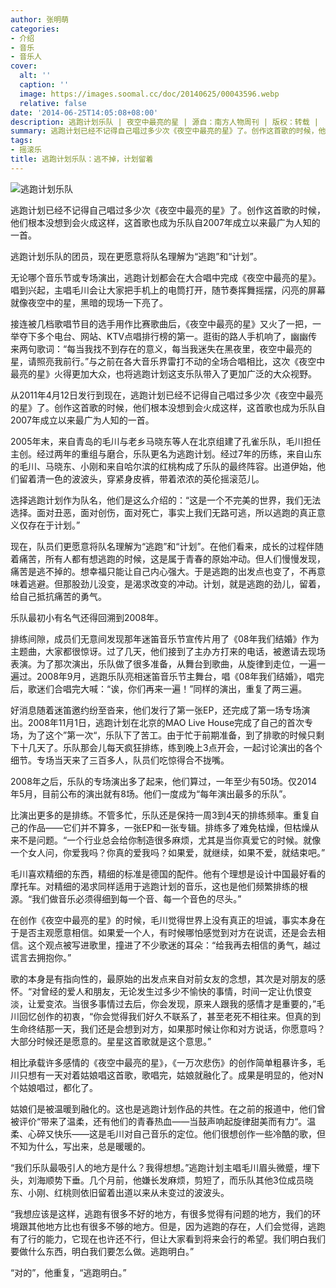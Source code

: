 ```yaml
---
author: 张明萌
categories:
- 介绍
- 音乐
- 音乐人
cover:
  alt: ''
  caption: ''
  image: https://images.soomal.cc/doc/20140625/00043596.webp
  relative: false
date: '2014-06-25T14:05:08+08:00'
description: 逃跑计划乐队 | 夜空中最亮的星 | 源自：南方人物周刊 | 版权：转载 |  平均/总评分：10.00/70
summary: 逃跑计划已经不记得自己唱过多少次《夜空中最亮的星》了。创作这首歌的时候，他们根本没想到会火成这样，这首歌也成为乐队自2007年成立以来最广为人知的一首。逃跑计划乐队的团员，现在更愿意将队名理解为“逃跑”和“计划”。无论哪个音乐节或专场演出，逃跑计划都会在大合唱中完成《夜空中最亮的星》……
tags:
- 摇滚乐
title: 逃跑计划乐队：逃不掉，计划留着
---
```


![逃跑计划乐队](https://images.soomal.cc/doc/20140625/00043596.webp)





逃跑计划已经不记得自己唱过多少次《夜空中最亮的星》了。创作这首歌的时候，他们根本没想到会火成这样，这首歌也成为乐队自2007年成立以来最广为人知的一首。

逃跑计划乐队的团员，现在更愿意将队名理解为“逃跑”和“计划”。

无论哪个音乐节或专场演出，逃跑计划都会在大合唱中完成《夜空中最亮的星》。唱到兴起，主唱毛川会让大家把手机上的电筒打开，随节奏挥舞摇摆，闪亮的屏幕就像夜空中的星，黑暗的现场一下亮了。

接连被几档歌唱节目的选手用作比赛歌曲后，《夜空中最亮的星》又火了一把，一举夺下多个电台、网站、KTV点唱排行榜的第一。逛街的路人手机响了，幽幽传来两句歌词：“每当我找不到存在的意义，每当我迷失在黑夜里，夜空中最亮的星，请照亮我前行。”与之前在各大音乐界雷打不动的全场合唱相比，这次《夜空中最亮的星》火得更加大众，也将逃跑计划这支乐队带入了更加广泛的大众视野。

从2011年4月12日发行到现在，逃跑计划已经不记得自己唱过多少次《夜空中最亮的星》了。创作这首歌的时候，他们根本没想到会火成这样，这首歌也成为乐队自2007年成立以来最广为人知的一首。

2005年末，来自青岛的毛川与老乡马晓东等人在北京组建了孔雀乐队，毛川担任主创。经过两年的重组与磨合，乐队更名为逃跑计划。经过7年的历练，来自山东的毛川、马晓东、小刚和来自哈尔滨的红桃构成了乐队的最终阵容。出道伊始，他们留着清一色的波波头，穿紧身皮裤，带着浓浓的英伦摇滚范儿。

选择逃跑计划作为队名，他们是这么介绍的：“这是一个不完美的世界，我们无法选择。面对丑恶，面对创伤，面对死亡，事实上我们无路可逃，所以逃跑的真正意义仅存在于计划。”

现在，队员们更愿意将队名理解为“逃跑”和“计划”。在他们看来，成长的过程伴随着痛苦，所有人都有想逃跑的时候，这是属于青春的原始冲动。但人们慢慢发现，痛苦是逃不掉的。想幸福只能让自己内心强大。于是逃跑的出发点也变了，不再意味着逃避。但那股劲儿没变，是渴求改变的冲动。计划，就是逃跑的劲儿，留着，给自己抵抗痛苦的勇气。

乐队最初小有名气还得回溯到2008年。

排练间隙，成员们无意间发现那年迷笛音乐节宣传片用了《08年我们结婚》作为主题曲，大家都很惊讶。过了几天，他们接到了主办方打来的电话，被邀请去现场表演。为了那次演出，乐队做了很多准备，从舞台到歌曲，从旋律到走位，一遍一遍过。2008年9月，逃跑乐队亮相迷笛音乐节主舞台，唱《08年我们结婚》，唱完后，歌迷们合唱完大喊：“诶，你们再来一遍！”同样的演出，重复了两三遍。

好消息随着迷笛邀约纷至沓来，他们发行了第一张EP，还完成了第一场专场演出。2008年11月1日，逃跑计划在北京的MAO Live House完成了自己的首次专场，为了这个”第一次“，乐队下了苦工。由于忙于前期准备，到了排歌的时候只剩下十几天了。乐队那会儿每天疯狂排练，练到晚上3点开会，一起讨论演出的各个细节。专场当天来了三百多人，队员们吃惊得合不拢嘴。

2008年之后，乐队的专场演出多了起来，他们算过，一年至少有50场。仅2014年5月，目前公布的演出就有8场。他们一度成为“每年演出最多的乐队”。

比演出更多的是排练。不管多忙，乐队还是保持一周3到4天的排练频率。重复自己的作品――它们并不算多，一张EP和一张专辑。排练多了难免枯燥，但枯燥从来不是问题。“一个行业总会给你制造很多麻烦，尤其是当你真爱它的时候。就像一个女人问，你爱我吗？你真的爱我吗？如果爱，就继续，如果不爱，就结束吧。”

毛川喜欢精细的东西，精细的标准是德国的配件。他有个理想是设计中国最好看的摩托车。对精细的渴求同样适用于逃跑计划的音乐，这也是他们频繁排练的根源。“我们做音乐必须得细到每一个音、每一个音色的尽头。”

在创作《夜空中最亮的星》的时候，毛川觉得世界上没有真正的坦诚，事实本身在于是否主观愿意相信。如果爱一个人，有时候哪怕感觉到对方在说谎，还是会去相信。这个观点被写进歌里，撞进了不少歌迷的耳朵：“给我再去相信的勇气，越过谎言去拥抱你。”

歌的本身是有指向性的，最原始的出发点来自对前女友的念想，其次是对朋友的感怀。“对曾经的爱人和朋友，无论发生过多少不愉快的事情，时间一定让仇恨变淡，让爱变浓。当很多事情过去后，你会发现，原来人跟我的感情才是重要的，”毛川回忆创作的初衷，“你会觉得我们好久不联系了，甚至老死不相往来。但真的到生命终结那一天，我们还是会想到对方，如果那时候让你和对方说话，你愿意吗？大部分时候还是愿意的。星星这首歌就是这个意思。”

相比承载许多感情的《夜空中最亮的星》，《一万次悲伤》的创作简单粗暴许多，毛川只想有一天对着姑娘唱这首歌，歌唱完，姑娘就融化了。成果是明显的，他对N个姑娘唱过，都化了。

姑娘们是被温暖到融化的。这也是逃跑计划作品的共性。在之前的报道中，他们曾被评价“带来了温柔，还有他们的青春热血――当鼓声响起旋律甜美而有力“。温柔、心碎又快乐――这是毛川对自己音乐的定位。他们很想创作一些冷酷的歌，但不知为什么，写出来，总是暖暖的。

“我们乐队最吸引人的地方是什么？我得想想。”逃跑计划主唱毛川眉头微蹙，埋下头，刘海顺势下垂。几个月前，他嫌长发麻烦，剪短了，而乐队其他3位成员晓东、小刚、红桃则依旧留着出道以来从未变过的波波头。

“我想应该是这样，逃跑有很多不好的地方，有很多觉得有问题的地方，我们的环境跟其他地方比也有很多不够的地方。但是，因为逃跑的存在，人们会觉得，逃跑有了行的能力，它现在也许还不行，但让大家看到将来会行的希望。我们明白我们要做什么东西，明白我们要怎么做。逃跑明白。”

“对的”，他重复，“逃跑明白。”